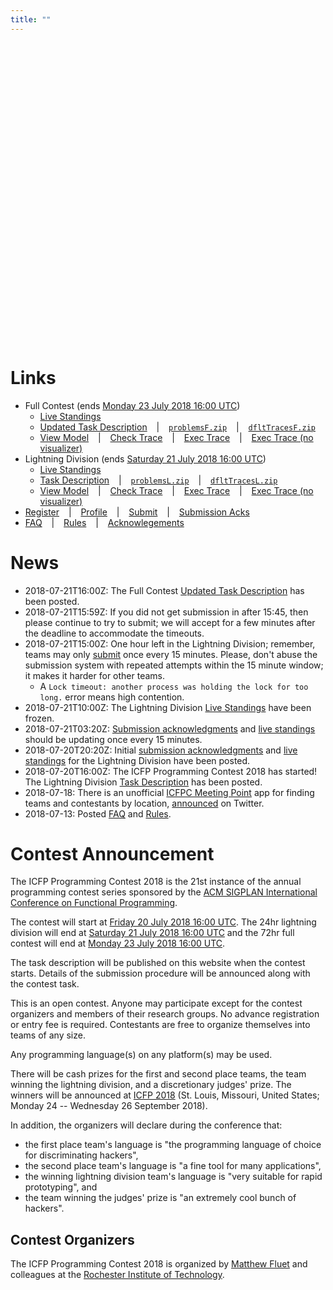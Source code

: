 ```yaml
---
title: ""
---
```


<div id="glcanvas_container" style="position: relative; width: 480px; height: 480px; margin-bottom: 30px;">
  <canvas id="glcanvas" />
</div>

# Links

* Full Contest (ends [Monday 23 July 2018 16:00 UTC](https://www.timeanddate.com/worldclock/fixedtime.html?msg=ICFP+Programming+Contest+2018+%28end+of+full+contest%29&iso=20180723T16))
  * [Live Standings](/full/live-standings.html)
  * [Updated Task Description](/full/task-description.html) &ensp; \| &ensp; [`problemsF.zip`](/assets/problemsF.zip) &ensp; \| &ensp; [`dfltTracesF.zip`](/assets/dfltTracesF.zip)
  * [View Model](/view-model.html) &ensp; \| &ensp; [Check Trace](/full/chk-trace.html) &ensp; \| &ensp; [Exec Trace](/full/exec-trace.html) &ensp; \| &ensp; [Exec Trace (no visualizer)](/full/exec-trace-novis.html)
* Lightning Division (ends [Saturday 21 July 2018 16:00 UTC](https://www.timeanddate.com/worldclock/fixedtime.html?msg=ICFP+Programming+Contest+2018+%28end+of+lightning+division%29&iso=20180721T16))
  * [Live Standings](/lgtn/live-standings.html)
  * [Task Description](/lgtn/task-description.html) &ensp; \| &ensp; [`problemsL.zip`](/assets/problemsL.zip) &ensp; \| &ensp; [`dfltTracesL.zip`](/assets/dfltTracesL.zip)
  * [View Model](/view-model.html) &ensp; \| &ensp; [Check Trace](/lgtn/chk-trace.html) &ensp; \| &ensp; [Exec Trace](/lgtn/exec-trace.html) &ensp; \| &ensp; [Exec Trace (no visualizer)](/lgtn/exec-trace-novis.html)
* [Register](/register.html) &ensp; \| &ensp; [Profile](/profile.html) &ensp; \| &ensp; [Submit](/submit.html) &ensp; \| &ensp; [Submission Acks](/submission-acks.html)
* [FAQ](./FAQ.html) &ensp; \| &ensp; [Rules](./rules.html) &ensp; \| &ensp; [Acknowlegements](/acknowledgements.html)

# News

* 2018-07-21T16:00Z: The Full Contest [Updated Task Description](/full/task-description.html) has been posted.
* 2018-07-21T15:59Z: If you did not get submission in after 15:45, then please continue to try to submit; we will accept for a few minutes after the deadline to accommodate the timeouts.
* 2018-07-21T15:00Z: One hour left in the Lightning Division; remember, teams may only [submit](/submit.html) once every 15 minutes.  Please, don't abuse the submission system with repeated attempts within the 15 minute window; it makes it harder for other teams.
  * A `Lock timeout: another process was holding the lock for too long.` error means high contention.
* 2018-07-21T10:00Z: The Lightning Division [Live Standings](/lgtn/live-standings.html) have been frozen.
* 2018-07-21T03:20Z: [Submission acknowledgments](/submission-acks.html) and [live standings](/lgtn/live-standings.html) should be updating once every 15 minutes.
* 2018-07-20T20:20Z: Initial [submission acknowledgments](/submission-acks.html) and [live standings](/lgtn/live-standings.html) for the Lightning Division have been posted.
* 2018-07-20T16:00Z: The ICFP Programming Contest 2018 has started!  The Lightning Division [Task Description](/lgtn/task-description.html) has been posted.
* 2018-07-18: There is an unofficial [ICFPC Meeting Point](https://icfpc-meeting-point.github.io/) app for finding teams and contestants by location, [announced](https://twitter.com/sannysanoff/status/1019618988949692416) on Twitter.
* 2018-07-13: Posted [FAQ](./FAQ.html) and [Rules](./rules.html).

# Contest Announcement

The ICFP Programming Contest 2018 is the 21st instance of the annual programming
contest series sponsored by the [ACM SIGPLAN International Conference on
Functional Programming](https://www.icfpconference.org).

The contest will start at
[Friday 20 July 2018 16:00 UTC](https://www.timeanddate.com/worldclock/fixedtime.html?msg=ICFP+Programming+Contest+2018&iso=20180720T16).
The 24hr lightning division will end at
[Saturday 21 July 2018 16:00 UTC](https://www.timeanddate.com/worldclock/fixedtime.html?msg=ICFP+Programming+Contest+2018+%28end+of+lightning+division%29&iso=20180721T16)
and the 72hr full contest will end at
[Monday 23 July 2018 16:00 UTC](https://www.timeanddate.com/worldclock/fixedtime.html?msg=ICFP+Programming+Contest+2018+%28end+of+full+contest%29&iso=20180723T16).

The task description will be published on this website when the contest starts.
Details of the submission procedure will be announced along with the contest
task.

This is an open contest.  Anyone may participate except for the contest
organizers and members of their research groups.  No advance registration or
entry fee is required.  Contestants are free to organize themselves into teams
of any size.

Any programming language(s) on any platform(s) may be used.

There will be cash prizes for the first and second place teams, the team winning
the lightning division, and a discretionary judges' prize. The winners will be
announced at [ICFP 2018](https://icfp18.sigplan.org) (St. Louis, Missouri,
United States; Monday 24 -- Wednesday 26 September 2018).

In addition, the organizers will declare during the conference that:
* the first place team's language is "the programming language of choice for discriminating hackers",
* the second place team's language is "a fine tool for many applications",
* the winning lightning division team's language is "very suitable for rapid prototyping", and
* the team winning the judges' prize is "an extremely cool bunch of hackers".

## Contest Organizers

The ICFP Programming Contest 2018 is organized by [Matthew Fluet](https://www.cs.rit.edu/~mtf) and colleagues at the [Rochester Institute of Technology](https://www.rit.edu).



<script>
var vis = null;
</script>
<script src="{{ '/assets/js/three.min.js' | relative_url }}"></script>
<script src="{{ '/assets/js/Detector.js' | relative_url }}"></script>
<script src="{{ '/assets/js/stats.min.js' | relative_url }}"></script>
<script src="{{ '/assets/js/visualizer.js' | relative_url }}"></script>
<script>
(function () {
  if (! Detector.webgl) {
    const glcanvasContainer = document.getElementById('glcanvas_container');
    const glcanvas = document.getElementById('glcanvas');
    glcanvasContainer.removeChild(glcanvas);
    var demoScreenshot = document.createElement("IMG");
    demoScreenshot.src="{{ '/assets/images/demo.png' | relative_url }}";
    glcanvasContainer.appendChild(demoScreenshot);
  } else {
    vis = initVisualizer({stats: false, screenshot: false, controls: false});
  }
})();
</script>
<script src="{{ '/assets/js/demo.js' | relative_url }}"></script>
